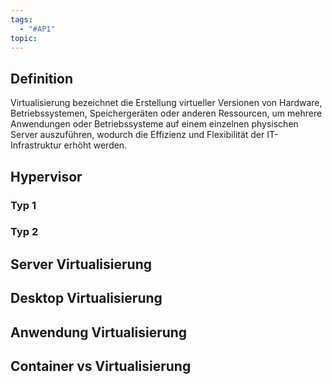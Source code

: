 ```yaml
---
tags:
  - "#AP1"
topic:
---
```

## Definition
Virtualisierung bezeichnet die Erstellung virtueller Versionen von Hardware, Betriebssystemen, Speichergeräten oder anderen Ressourcen, um mehrere Anwendungen oder Betriebssysteme auf einem einzelnen physischen Server auszuführen, wodurch die Effizienz und Flexibilität der IT-Infrastruktur erhöht werden.

## Hypervisor
### Typ 1
### Typ 2


## Server Virtualisierung 
## Desktop Virtualisierung
## Anwendung Virtualisierung
## Container vs Virtualisierung 
